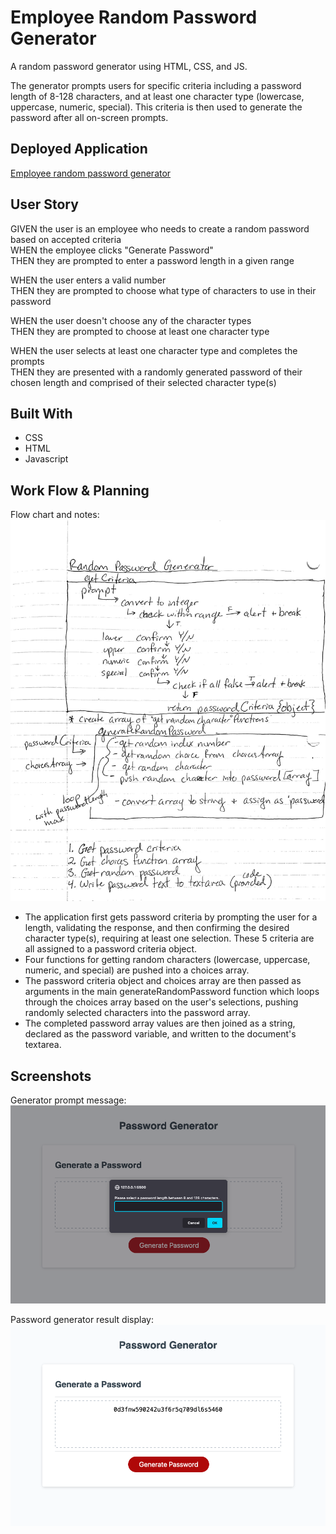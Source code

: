 # Employee Random Password Generator

A random password generator using HTML, CSS, and JS.

The generator prompts users for specific criteria including a password length of 8-128 characters, and at least one character type (lowercase, uppercase, numeric, special). This criteria is then used to generate the password after all on-screen prompts.

## Deployed Application

[Employee random password generator](https://kayleriegerpatton.github.io/employee-random-password-generator/ "Employee random password generator")

## User Story

GIVEN the user is an employee who needs to create a random password based on accepted criteria  
WHEN the employee clicks "Generate Password"  
THEN they are prompted to enter a password length in a given range

WHEN the user enters a valid number  
THEN they are prompted to choose what type of characters to use in their password

WHEN the user doesn't choose any of the character types  
THEN they are prompted to choose at least one character type

WHEN the user selects at least one character type and completes the prompts  
THEN they are presented with a randomly generated password of their chosen length and comprised of their selected character type(s)

## Built With

- CSS
- HTML
- Javascript

## Work Flow & Planning

Flow chart and notes:
![Flow chart and notes](./Assets/images/planning-notes.jpeg)

- The application first gets password criteria by prompting the user for a length, validating the response, and then confirming the desired character type(s), requiring at least one selection. These 5 criteria are all assigned to a password criteria object.
- Four functions for getting random characters (lowercase, uppercase, numeric, and special) are pushed into a choices array.
- The password criteria object and choices array are then passed as arguments in the main generateRandomPassword function which loops through the choices array based on the user's selections, pushing randomly selected characters into the password array.
- The completed password array values are then joined as a string, declared as the password variable, and written to the document's textarea.

## Screenshots

Generator prompt message:
![Password generator prompt message](./Assets/images/screenshots/password-generator-prompt.png)

Password generator result display:
![Password generator result](./Assets/images/screenshots/password-generator-result.png)
